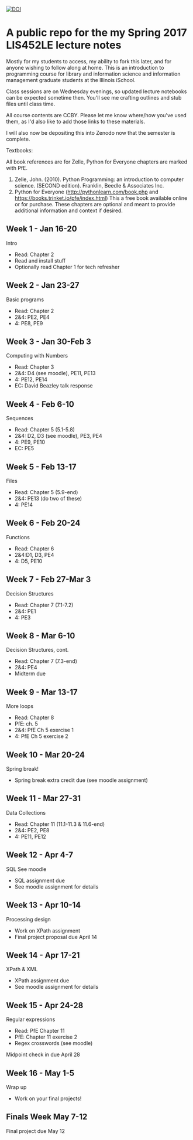 [![DOI](https://zenodo.org/badge/79269779.svg)](https://zenodo.org/badge/latestdoi/79269779)

# A public repo for the my Spring 2017 LIS452LE lecture notes

Mostly for my students to access, my ability to fork this later, and for anyone wishing to follow along at home.  This is an introduction to programming course for library and information science and information management graduate students at the Illinois iSchool.

Class sessions are on Wednesday evenings, so updated lecture notebooks can be expected sometime then.  You'll see me crafting outlines and stub files until class time.

All course contents are CCBY.  Please let me know where/how you've used them, as I'd also like to add those links to these materials.  

I will also now be depositing this into Zenodo now that the semester is complete.  

Textbooks:

All book references are for Zelle, Python for Everyone chapters are marked with PfE.

1.	Zelle, John. (2010). Python Programming: an introduction to computer science.  (SECOND edition).  Franklin, Beedle & Associates Inc.
2.	Python for Everyone (http://pythonlearn.com/book.php and https://books.trinket.io/pfe/index.html) This a free book available online or for purchase.  These chapters are optional and meant to provide additional information and context if desired.

## Week 1 - Jan 16-20

Intro

* Read: Chapter 2 
* Read and install stuff
* Optionally read Chapter 1 for tech refresher

## Week 2 - Jan 23-27

Basic programs
* Read: Chapter 2
* 2&4:  PE2, PE4
* 4: PE8, PE9

## Week 3 - Jan 30-Feb 3

Computing with Numbers
* Read: Chapter 3
* 2&4: D4 (see moodle), PE11, PE13
* 4: PE12, PE14 
* EC: David Beazley talk response

## Week 4 - Feb 6-10

Sequences
* Read: Chapter 5 (5.1-5.8)
* 2&4: D2, D3 (see moodle), PE3, PE4
* 4: PE9, PE10
* EC: PE5

## Week 5 - Feb 13-17

Files
* Read: Chapter 5 (5.9-end)
* 2&4: PE13 (do two of these)
* 4: PE14

## Week 6 - Feb 20-24	

Functions
* Read: Chapter 6
* 2&4:D1, D3, PE4
* 4: D5, PE10

## Week 7 - Feb 27-Mar 3	

Decision Structures
* Read: Chapter 7 (7.1-7.2)
* 2&4: PE1
* 4: PE3

## Week 8 - Mar 6-10	

Decision Structures, cont.
* Read: Chapter 7 (7.3-end)
* 2&4: PE4
* Midterm due

## Week 9 - Mar 13-17	

More loops
* Read: Chapter 8
* PfE: ch. 5
* 2&4: PfE Ch 5 exercise 1
* 4: PfE Ch 5 exercise 2

## Week 10 - Mar 20-24	

Spring break!
* Spring break extra credit due (see moodle assignment)

## Week 11 - Mar 27-31	

Data Collections
* Read: Chapter 11 (11.1-11.3 & 11.6-end)
* 2&4:  PE2, PE8
* 4: PE11, PE12

## Week 12 - Apr 4-7	

SQL	See moodle
* SQL assignment due
* See moodle assignment for details

## Week 13 - Apr 10-14	

Processing design
* Work on XPath assignment 
* Final project proposal due April 14

## Week 14 - Apr 17-21	

XPath & XML
* XPath assignment due
* See moodle assignment for details

## Week 15 - Apr 24-28	

Regular expressions
* Read: PfE Chapter 11	
* PfE: Chapter 11 exercise 2
* Regex crosswords (see moodle)

Midpoint check in due April 28

## Week 16 - May 1-5	

Wrap up	
* Work on your final projects!

## Finals Week	May 7-12

Final project due May 12
